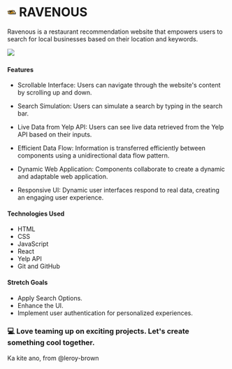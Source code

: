 # <img src="public/Ravenous-Favicon-two.svg" width="20"> RAVENOUS

Ravenous is a restaurant recommendation website that empowers users to search for local businesses based on their location and keywords.

![](public/Ravenous%20Project.gif)

#### Features

- Scrollable Interface: Users can navigate through the website's content by scrolling up and down.

- Search Simulation: Users can simulate a search by typing in the search bar.

- Live Data from Yelp API: Users can see live data retrieved from the Yelp API based on their inputs.

- Efficient Data Flow: Information is transferred efficiently between components using a unidirectional data flow pattern.

- Dynamic Web Application: Components collaborate to create a dynamic and adaptable web application.

- Responsive UI: Dynamic user interfaces respond to real data, creating an engaging user experience.

#### Technologies Used
- HTML
- CSS
- JavaScript
- React
- Yelp API
- Git and GitHub

#### Stretch Goals

- Apply Search Options.
- Enhance the UI.
- Implement user authentication for personalized experiences.

### 💻 Love teaming up on exciting projects. Let's create something cool together.

Ka kite ano, from @leroy-brown




